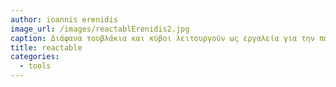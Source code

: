 ```yaml
---
author: ioannis erenidis
image_url: /images/reactablErenidis2.jpg
caption: Διάφανα τουβλάκια και κύβοι λειτουργούν ως εργαλεία για την παραγωγή, σύνθεση ήχων και ηχητικών εφέ.
title: reactable
categories:
  - tools
---
```

